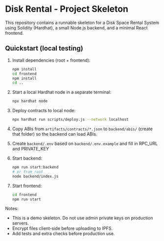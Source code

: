 # Disk Rental - Project Skeleton

This repository contains a runnable skeleton for a Disk Space Rental System using Solidity (Hardhat), a small Node.js backend, and a minimal React frontend.

## Quickstart (local testing)

1. Install dependencies (root + frontend):
   ```bash
   npm install
   cd frontend
   npm install
   cd ..
   ```

2. Start a local Hardhat node in a separate terminal:
   ```bash
   npx hardhat node
   ```

3. Deploy contracts to local node:
   ```bash
   npx hardhat run scripts/deploy.js --network localhost
   ```

4. Copy ABIs from `artifacts/contracts/*.json` to `backend/abis/` (create that folder) so the backend can load ABIs.

5. Create `backend/.env` based on `backend/.env.example` and fill in RPC_URL and PRIVATE_KEY

6. Start backend:
   ```bash
   npm run start:backend
   # or from root
   node backend/index.js
   ```

7. Start frontend:
   ```bash
   cd frontend
   npm run start
   ```

Notes:
- This is a demo skeleton. Do not use admin private keys on production servers.
- Encrypt files client-side before uploading to IPFS.
- Add tests and extra checks before production use.
